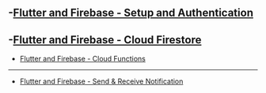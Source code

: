 -[Flutter and Firebase - Setup and Authentication](https://www.youtube.com/watch?v=9V0usupGyEc&t=464s)
---
-[Flutter and Firebase - Cloud Firestore](https://www.youtube.com/watch?v=VNVeR8WB6q0&list=PLj919aSiofd1zcyCtAm7o6YAZ9RfXxCOg&index=2)
---
- [Flutter and Firebase - Cloud Functions](https://www.youtube.com/watch?v=bzRp2sJ7kZc&list=PLj919aSiofd1zcyCtAm7o6YAZ9RfXxCOg&index=3)
---
- [Flutter and Firebase - Send & Receive Notification](https://www.youtube.com/watch?v=J7vQqohHxag&list=PLj919aSiofd1zcyCtAm7o6YAZ9RfXxCOg&index=4)
